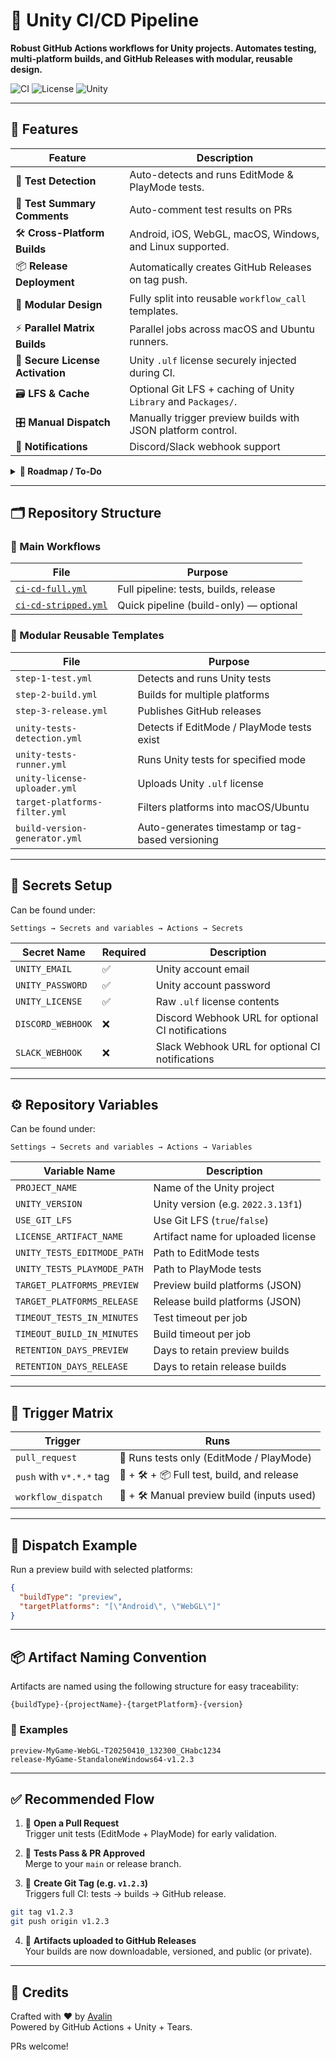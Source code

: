 # 🚀 Unity CI/CD Pipeline

**Robust GitHub Actions workflows for Unity projects. Automates testing, multi-platform builds, and GitHub Releases with modular, reusable design.**

![CI](https://github.com/Avalin/CI-CD-Unity-Test-Project/actions/workflows/ci-cd-full.yml/badge.svg)
![License](https://img.shields.io/github/license/Avalin/CI-CD-Unity-Test-Project?color=blue)
![Unity](https://img.shields.io/badge/unity-2022.3%2B-black?logo=unity)

---

## 📌 Features

| Feature                        | Description |
|-------------------------------|-------------|
| 🧪 **Test Detection**            | Auto-detects and runs EditMode & PlayMode tests. |
| 🧪 **Test Summary Comments**     | Auto-comment test results on PRs |
| 🛠️ **Cross-Platform Builds**     | Android, iOS, WebGL, macOS, Windows, and Linux supported. |
| 📦 **Release Deployment**        | Automatically creates GitHub Releases on tag push. |
| 🧹 **Modular Design**            | Fully split into reusable `workflow_call` templates. |
| ⚡ **Parallel Matrix Builds**     | Parallel jobs across macOS and Ubuntu runners. |
| 🔐 **Secure License Activation** | Unity `.ulf` license securely injected during CI. |
| 🗃️ **LFS & Cache**               | Optional Git LFS + caching of Unity `Library` and `Packages/`. |
| 🎛️ **Manual Dispatch**          | Manually trigger preview builds with JSON platform control. |
| 📣 **Notifications**         | Discord/Slack webhook support |

<details>
  <summary><strong>🚣️ Roadmap / To-Do</strong></summary>

| Feature                  | Description |
|--------------------------|-------------|
| 📊 Test Coverage         | Codecov or coverlet integration |
| 🔍 Static Analysis       | C# linters or Unity analyzers |
| 🎮 Smoke Tests           | Boot test via Unity CLI |

</details>

---

## 🗂️ Repository Structure

### 🧠 Main Workflows

| File | Purpose |
|------|---------|
| [`ci-cd-full.yml`](.github/workflows/ci-cd-full.yml) | Full pipeline: tests, builds, release |
| [`ci-cd-stripped.yml`](.github/workflows/ci-cd-stripped.yml) | Quick pipeline (build-only) — optional |

### 🤩 Modular Reusable Templates

| File | Purpose |
|------|---------|
| `step-1-test.yml` | Detects and runs Unity tests |
| `step-2-build.yml` | Builds for multiple platforms |
| `step-3-release.yml` | Publishes GitHub releases |
| `unity-tests-detection.yml` | Detects if EditMode / PlayMode tests exist |
| `unity-tests-runner.yml` | Runs Unity tests for specified mode |
| `unity-license-uploader.yml` | Uploads Unity `.ulf` license |
| `target-platforms-filter.yml` | Filters platforms into macOS/Ubuntu |
| `build-version-generator.yml` | Auto-generates timestamp or tag-based versioning |

---

## 🔐 Secrets Setup

Can be found under:

`Settings → Secrets and variables → Actions → Secrets`

| Secret Name      | Required | Description |
|------------------|-------------|-------------|
| `UNITY_EMAIL`    | ✅ | Unity account email |
| `UNITY_PASSWORD` | ✅ | Unity account password |
| `UNITY_LICENSE`  | ✅ | Raw `.ulf` license contents |
| `DISCORD_WEBHOOK` | ❌ | Discord Webhook URL for optional CI notifications |
| `SLACK_WEBHOOK`  | ❌ | Slack Webhook URL for optional CI notifications |

---

## ⚙️ Repository Variables

Can be found under:

`Settings → Secrets and variables → Actions → Variables`

| Variable Name               | Description |
|-----------------------------|-------------|
| `PROJECT_NAME`              | Name of the Unity project |
| `UNITY_VERSION`             | Unity version (e.g. `2022.3.13f1`) |
| `USE_GIT_LFS`               | Use Git LFS (`true`/`false`) |
| `LICENSE_ARTIFACT_NAME`     | Artifact name for uploaded license |
| `UNITY_TESTS_EDITMODE_PATH` | Path to EditMode tests |
| `UNITY_TESTS_PLAYMODE_PATH` | Path to PlayMode tests |
| `TARGET_PLATFORMS_PREVIEW`  | Preview build platforms (JSON) |
| `TARGET_PLATFORMS_RELEASE`  | Release build platforms (JSON) |
| `TIMEOUT_TESTS_IN_MINUTES`  | Test timeout per job |
| `TIMEOUT_BUILD_IN_MINUTES`  | Build timeout per job |
| `RETENTION_DAYS_PREVIEW`    | Days to retain preview builds |
| `RETENTION_DAYS_RELEASE`    | Days to retain release builds |

---

## 🚦 Trigger Matrix

| Trigger                  | Runs                                 |
|--------------------------|---------------------------------------|
| `pull_request`           | 🧪 Runs tests only (EditMode / PlayMode) |
| `push` with `v*.*.*` tag | 🧪 + 🛠️ + 📦 Full test, build, and release |
| `workflow_dispatch`      | 🧪 + 🛠️ Manual preview build (inputs used) |

---

## 🧪 Dispatch Example

Run a preview build with selected platforms:

```json
{
  "buildType": "preview",
  "targetPlatforms": "[\"Android\", \"WebGL\"]"
}
```

---

## 📦 Artifact Naming Convention

Artifacts are named using the following structure for easy traceability:

```
{buildType}-{projectName}-{targetPlatform}-{version}
```

### 📁 Examples

```
preview-MyGame-WebGL-T20250410_132300_CHabc1234
release-MyGame-StandaloneWindows64-v1.2.3
```

---

## ✅ Recommended Flow

1. 🔀 **Open a Pull Request**  
   Trigger unit tests (EditMode + PlayMode) for early validation.

2. 🧪 **Tests Pass & PR Approved**  
   Merge to your `main` or release branch.

3. 🎼 **Create Git Tag (e.g. `v1.2.3`)**  
   Triggers full CI: tests → builds → GitHub release.

```bash
git tag v1.2.3
git push origin v1.2.3
```

4. 🚀 **Artifacts uploaded to GitHub Releases**  
   Your builds are now downloadable, versioned, and public (or private).

---

## 🙌 Credits

Crafted with ❤️ by [Avalin](https://github.com/Avalin)  
Powered by GitHub Actions + Unity + Tears.

PRs welcome!

